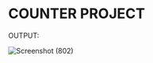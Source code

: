# COUNTER PROJECT

OUTPUT:

![Screenshot (802)](https://github.com/bishalganai05/REACT-Projects/assets/113580047/85d8cf5e-ff94-438e-8146-46d9e3537af7)
